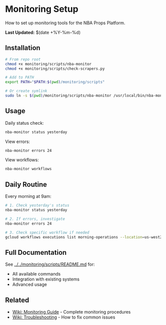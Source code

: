 # Monitoring Setup

How to set up monitoring tools for the NBA Props Platform.

**Last Updated:** $(date +%Y-%m-%d)

## Installation

```bash
# From repo root
chmod +x monitoring/scripts/nba-monitor
chmod +x monitoring/scripts/check-scrapers.py

# Add to PATH
export PATH="$PATH:$(pwd)/monitoring/scripts"

# Or create symlink
sudo ln -s $(pwd)/monitoring/scripts/nba-monitor /usr/local/bin/nba-monitor
```

## Usage

Daily status check:
```bash
nba-monitor status yesterday
```

View errors:
```bash
nba-monitor errors 24
```

View workflows:
```bash
nba-monitor workflows
```

## Daily Routine

Every morning at 9am:
```bash
# 1. Check yesterday's status
nba-monitor status yesterday

# 2. If errors, investigate
nba-monitor errors 24

# 3. Check specific workflow if needed
gcloud workflows executions list morning-operations --location=us-west2 --limit=3
```

## Full Documentation

See [../../monitoring/scripts/README.md](../../monitoring/scripts/README.md) for:
- All available commands
- Integration with existing systems
- Advanced usage

## Related

- [Wiki: Monitoring Guide](https://your-wiki-url/monitoring) - Complete monitoring procedures
- [Wiki: Troubleshooting](https://your-wiki-url/troubleshooting) - How to fix common issues

